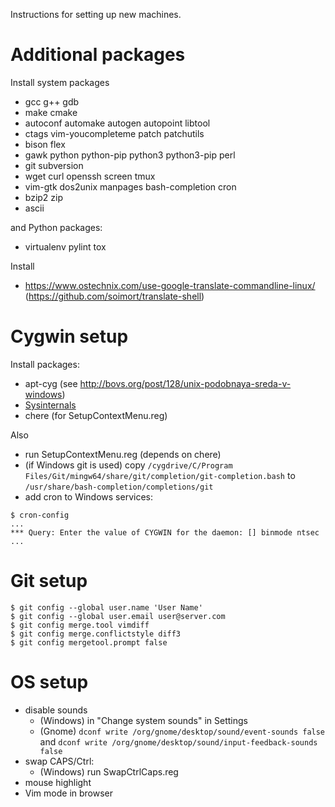 Instructions for setting up new machines.

# Additional packages

Install system packages
* gcc g++ gdb
* make cmake
* autoconf automake autogen autopoint libtool
* ctags vim-youcompleteme patch patchutils
* bison flex
* gawk python python-pip python3 python3-pip perl
* git subversion
* wget curl openssh screen tmux
* vim-gtk dos2unix manpages bash-completion cron
* bzip2 zip
* ascii

and Python packages:
* virtualenv pylint tox

Install
* https://www.ostechnix.com/use-google-translate-commandline-linux/ (https://github.com/soimort/translate-shell)

# Cygwin setup

Install packages:
* apt-cyg (see http://bovs.org/post/128/unix-podobnaya-sreda-v-windows)
* [Sysinternals](https://docs.microsoft.com/en-us/sysinternals)
* chere (for SetupContextMenu.reg)

Also
* run SetupContextMenu.reg (depends on chere)
* (if Windows git is used) copy `/cygdrive/C/Program Files/Git/mingw64/share/git/completion/git-completion.bash` to `/usr/share/bash-completion/completions/git`
* add cron to Windows services:
```
$ cron-config
...
*** Query: Enter the value of CYGWIN for the daemon: [] binmode ntsec
...
```

# Git setup

```
$ git config --global user.name 'User Name'
$ git config --global user.email user@server.com
$ git config merge.tool vimdiff
$ git config merge.conflictstyle diff3
$ git config mergetool.prompt false
```

# OS setup

* disable sounds
  * (Windows) in "Change system sounds" in Settings
  * (Gnome) `dconf write /org/gnome/desktop/sound/event-sounds false` and `dconf write /org/gnome/desktop/sound/input-feedback-sounds false`
* swap CAPS/Ctrl:
  * (Windows) run SwapCtrlCaps.reg
* mouse highlight
* Vim mode in browser
